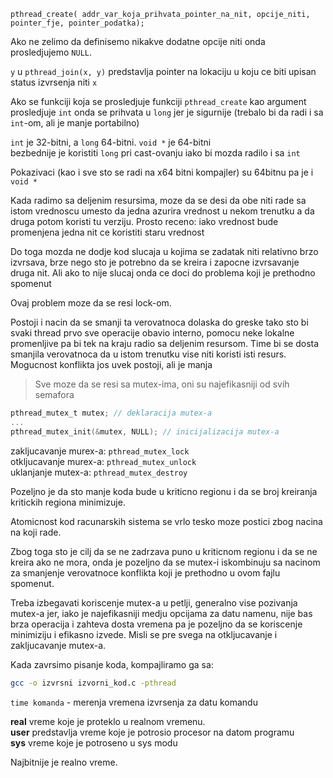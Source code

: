 `pthread_create( addr_var_koja_prihvata_pointer_na_nit, opcije_niti, pointer_fje, pointer_podatka);`  

Ako ne zelimo da definisemo nikakve dodatne opcije niti onda prosledjujemo `NULL`.

`y` u `pthread_join(x, y)` predstavlja pointer na lokaciju u koju ce biti upisan status izvrsenja niti `x`

Ako se funkciji koja se prosledjuje funkciji `pthread_create` kao argument prosledjuje `int` onda se prihvata 
u `long` jer je sigurnije (trebalo bi da radi i sa `int`-om, ali je manje portabilno)

`int` je 32-bitni, a `long` 64-bitni. `void *` je 64-bitni  
bezbednije je koristiti `long` pri cast-ovanju iako bi mozda radilo 
i sa `int`

Pokazivaci (kao i sve sto se radi na x64 bitni kompajler) su 64bitnu pa je i `void *`

Kada radimo sa deljenim resursima, moze da se desi da obe niti rade
sa istom vrednoscu umesto da jedna azurira vrednost u nekom trenutku
a da druga potom koristi tu verziju. Prosto receno: iako vrednost bude
promenjena jedna nit ce koristiti staru vrednost

Do toga mozda ne dodje kod slucaja u kojima se zadatak niti relativno
brzo izvrsava, brze nego sto je potrebno da se kreira i zapocne 
izvrsavanje druga nit. Ali ako to nije slucaj onda ce doci do problema
koji je prethodno spomenut



Ovaj problem moze da se resi lock-om.

Postoji i nacin da se smanji ta verovatnoca dolaska do greske tako sto
bi svaki thread prvo sve operacije obavio interno, pomocu neke lokalne
promenljive pa bi tek na kraju radio sa deljenim resursom.
Time bi se dosta smanjila verovatnoca da u istom trenutku vise niti 
koristi isti resurs. Mogucnost konflikta jos uvek postoji, ali je manja


> Sve moze da se resi sa mutex-ima, oni su najefikasniji od svih semafora

```C
pthread_mutex_t mutex; // deklaracija mutex-a
...
pthread_mutex_init(&mutex, NULL); // inicijalizacija mutex-a
```


zakljucavanje murex-a: `pthread_mutex_lock`  
otkljucavanje murex-a: `pthread_mutex_unlock`  
uklanjanje mutex-a:    `pthread_mutex_destroy`  

Pozeljno je da sto manje koda bude u kriticno regionu i da se broj 
kreiranja kritickih regiona minimizuje.


Atomicnost kod racunarskih sistema se vrlo tesko moze postici zbog nacina na koji rade.

Zbog toga sto je cilj da se ne zadrzava puno u kriticnom regionu i da 
se ne kreira ako ne mora, onda je pozeljno da se mutex-i iskombinuju sa
nacinom za smanjenje verovatnoce konflikta koji je prethodno u ovom fajlu
spomenut.

Treba izbegavati koriscenje mutex-a u petlji, generalno vise pozivanja mutex-a
jer, iako je najefikasniji medju opcijama za datu namenu, nije bas brza operacija
i zahteva dosta vremena pa je pozeljno da se koriscenje minimiziju i efikasno
izvede. Misli se pre svega na otkljucavanje i zakljucavanje mutex-a.


Kada zavrsimo pisanje koda, kompajliramo ga sa:
```Bash
gcc -o izvrsni izvorni_kod.c -pthread
```


`time komanda` - merenja vremena izvrsenja za datu komandu

**real** vreme koje je proteklo u realnom vremenu.  
**user** predstavlja vreme koje je potrosio procesor na datom programu  
**sys** vreme koje je potroseno u sys modu  

Najbitnije je realno vreme.